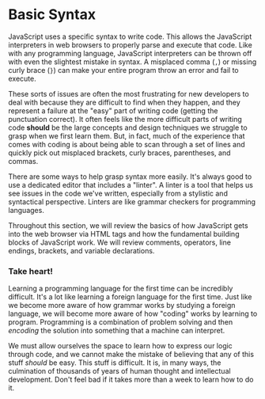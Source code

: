 # Basic Syntax

JavaScript uses a specific syntax to write code. This allows the JavaScript interpreters in web browsers to properly parse and execute that code. Like with any programming language, JavaScript interpreters can be thrown off with even the slightest mistake in syntax. A misplaced comma (`,`) or missing curly brace (`}`) can make your entire program throw an error and fail to execute. 

These sorts of issues are often the most frustrating for new developers to deal with because they are difficult to find when they happen, and they represent a failure at the "easy" part of writing code (getting the punctuation correct). It often feels like the more difficult parts of writing code **should** be the large concepts and design techniques we struggle to grasp when we first learn them. But, in fact, much of the experience that comes with coding is about being able to scan through a set of lines and quickly pick out misplaced brackets, curly braces, parentheses, and commas. 

There are some ways to help grasp syntax more easily. It's always good to use a dedicated editor that includes a "linter". A linter is a tool that helps us see issues in the code we've written, especially from a stylistic and syntactical perspective. Linters are like grammar checkers for programming languages.

Throughout this section, we will review the basics of how JavaScript gets into the web browser via HTML tags and how the fundamental building blocks of JavaScript work. We will review comments, operators, line endings, brackets, and variable declarations.

<div class="tip-box">
    <h3>Take heart!</h3>
    <p>
        Learning a programming language for the first time can be incredibly difficult. It's a lot like learning a foreign language for the first time. Just like we become more aware of how grammar works by studying a foreign language, we will become more aware of how "coding" works by learning to program. Programming is a combination of problem solving and then <em>encoding</em> the solution into something that a machine can interpret. 
    </p>
    <p>
        We must allow ourselves the space to learn how to express our logic through code, and we cannot make the mistake of believing that any of this stuff <em>should</em> be easy. This stuff is difficult. It is, in many ways, the culmination of thousands of years of human thought and intellectual development. Don't feel bad if it takes more than a week to learn how to do it.
    </p>
</div>
